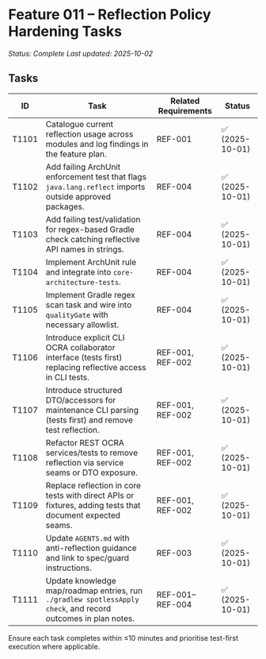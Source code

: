 # Feature 011 – Reflection Policy Hardening Tasks

_Status: Complete_
_Last updated: 2025-10-02_

## Tasks
| ID | Task | Related Requirements | Status |
|----|------|----------------------|--------|
| T1101 | Catalogue current reflection usage across modules and log findings in the feature plan. | REF-001 | ✅ (2025-10-01) |
| T1102 | Add failing ArchUnit enforcement test that flags `java.lang.reflect` imports outside approved packages. | REF-004 | ✅ (2025-10-01) |
| T1103 | Add failing test/validation for regex-based Gradle check catching reflective API names in strings. | REF-004 | ✅ (2025-10-01) |
| T1104 | Implement ArchUnit rule and integrate into `core-architecture-tests`. | REF-004 | ✅ (2025-10-01) |
| T1105 | Implement Gradle regex scan task and wire into `qualityGate` with necessary allowlist. | REF-004 | ✅ (2025-10-01) |
| T1106 | Introduce explicit CLI OCRA collaborator interface (tests first) replacing reflective access in CLI tests. | REF-001, REF-002 | ✅ (2025-10-01) |
| T1107 | Introduce structured DTO/accessors for maintenance CLI parsing (tests first) and remove test reflection. | REF-001, REF-002 | ✅ (2025-10-01) |
| T1108 | Refactor REST OCRA services/tests to remove reflection via service seams or DTO exposure. | REF-001, REF-002 | ✅ (2025-10-01) |
| T1109 | Replace reflection in core tests with direct APIs or fixtures, adding tests that document expected seams. | REF-001, REF-002 | ✅ (2025-10-01) |
| T1110 | Update `AGENTS.md` with anti-reflection guidance and link to spec/guard instructions. | REF-003 | ✅ (2025-10-01) |
| T1111 | Update knowledge map/roadmap entries, run `./gradlew spotlessApply check`, and record outcomes in plan notes. | REF-001–REF-004 | ✅ (2025-10-01) |

Ensure each task completes within ≤10 minutes and prioritise test-first execution where applicable.

